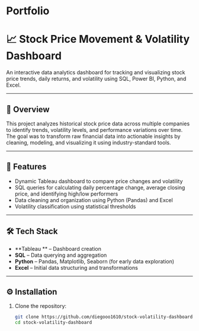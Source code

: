 # Portfolio
# 📈 Stock Price Movement & Volatility Dashboard

An interactive data analytics dashboard for tracking and visualizing stock price trends, daily returns, and volatility using SQL, Power BI, Python, and Excel.

---

## 📌 Overview

This project analyzes historical stock price data across multiple companies to identify trends, volatility levels, and performance variations over time. The goal was to transform raw financial data into actionable insights by cleaning, modeling, and visualizing it using industry-standard tools.

---

## 🌟 Features

- Dynamic Tableau  dashboard to compare price changes and volatility
- SQL queries for calculating daily percentage change, average closing price, and identifying high/low performers
- Data cleaning and organization using Python (Pandas) and Excel
- Volatility classification using statistical thresholds

---

## 🛠 Tech Stack

- **Tableau ** – Dashboard creation
- **SQL** – Data querying and aggregation
- **Python** – Pandas, Matplotlib, Seaborn (for early data exploration)
- **Excel** – Initial data structuring and transformations

---

## ⚙️ Installation

1. Clone the repository:
   ```bash
   git clone https://github.com/diegooo1610/stock-volatility-dashboard.git
   cd stock-volatility-dashboard
